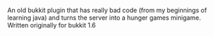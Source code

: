 An old bukkit plugin that has really bad code (from my beginnings of learning java) and turns the server into a hunger games minigame.  
Written originally for bukkit 1.6
